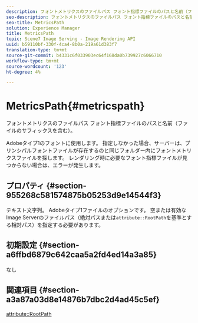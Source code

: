 ```yaml
---
description: フォントメトリクスのファイルパス フォント指標ファイルのパスと名前（ファイルのサフィックスを含む）。
seo-description: フォントメトリクスのファイルパス フォント指標ファイルのパスと名前（ファイルのサフィックスを含む）。
seo-title: MetricsPath
solution: Experience Manager
title: MetricsPath
topic: Scene7 Image Serving - Image Rendering API
uuid: b59110bf-330f-4ca4-8b0a-219a61d383f7
translation-type: tm+mt
source-git-commit: b4331c6f033903ec64f168da0b739927c6066710
workflow-type: tm+mt
source-wordcount: '123'
ht-degree: 4%

---
```



# MetricsPath{#metricspath}

フォントメトリクスのファイルパス フォント指標ファイルのパスと名前（ファイルのサフィックスを含む）。

Adobeタイプ1のフォントに使用します。 指定しなかった場合、サーバーは、プリンシパルフォントファイルが存在するのと同じフォルダー内にフォントメトリクスファイルを探します。 レンダリング時に必要なフォント指標ファイルが見つからない場合は、エラーが発生します。

## プロパティ {#section-955268c581574875b05253d9e14544f3}

テキスト文字列。 Adobeタイプ1ファイルのオプションです。 空または有効なImage Serverのファイルパス（絶対パスまたは`attribute::RootPath`を基準とする相対パス）を指定する必要があります。

## 初期設定 {#section-a6ffbd6879c642caa5a2fd4ed14a3a85}

なし

## 関連項目 {#section-a3a87a03d8e14876b7dbc2d4ad45c5ef}

[attribute::RootPath](/help/aem-is-ir-api/is-api/image-catalog/image-serving-api-ref/c-image-catalog-reference/c-attributes-reference/r-rootpath.md)
